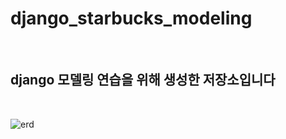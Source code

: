 # django_starbucks_modeling
<br>

## django 모델링 연습을 위해 생성한 저장소입니다
<br>

![erd](https://user-images.githubusercontent.com/53362965/171832578-e514f741-30d7-4c11-88c5-544b7124c40d.png)
